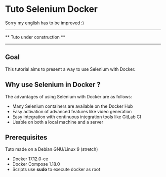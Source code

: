 # Tuto Selenium Docker

Sorry my english has to be improved :) 

*****************************
** Tuto under construction **
*****************************

## Goal
This tutorial aims to present a way to use Selenium with Docker.

## Why use Selenium in Docker ?

The advantages of using Selenium with Docker are as follows:
 * Many Selenium containers are available on the Docker Hub
 * Easy activation of advanced features like video generation
 * Easy integration with continuous integration tools like GitLab CI
 * Usable on both a local machine and a server

## Prerequisites

Tuto made on a Debian GNU/Linux 9 (stretch) 
 * Docker 17.12.0-ce
 * Docker Compose 1.18.0
 * Scripts use **sudo** to execute docker as root


